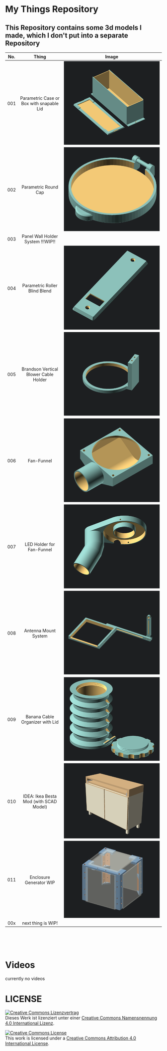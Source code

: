 # __My Things Repository__

## This Repository contains some 3d models I made, which I don't put into a separate Repository



|No. | Thing             |  Image |
|:--:|:---------------:|:------:|
|001| Parametric Case or Box with snapable Lid|![](001-parametricCase/parametricCase.png)|
|002| Parametric Round Cap |![](002-cap/parametricCap.png)|
|003| Panel Wall Holder System !!!WIP!! ||
|004| Parametric Roller Blind Blend |![](004-roller-blind-blend/004-1.png)|
|005| Brandson Vertical Blower Cable Holder |![](005-brandson-vertical-blower-cable-holder/holderRing001.png)|
|006| Fan-Funnel |![](006-fan-funnel/006-fan-funnel.png)|
|007| LED Holder for Fan-Funnel |![](007-fan-funnel-upgrade/007-fan-funnel-upgrade.png)|
|008| Antenna Mount System |![](008-antenna-holder-kitchen-air-vent/008-antanna-holder-frame.png)|
|009| Banana Cable Organizer with Lid |![](009-banana-cable-org/009-banana-cable-org.png)|
|010| IDEA: Ikea Besta Mod (with SCAD Model) |![](010-ikea-besta-mod/bigBestaMod.gif)|
|011| Enclosure Generator WIP |![](011-enclosureGenerator/011-enclosure-generator.png)|
|00x| next thing is WIP! | |

<br>
<br>
<br>

# __Videos__

currently no videos

# LICENSE

<dl>
<a rel="license" href="http://creativecommons.org/licenses/by/4.0/"><img alt="Creative Commons Lizenzvertrag" style="border-width:0" src="https://i.creativecommons.org/l/by/4.0/88x31.png" /></a><br />Dieses Werk ist lizenziert unter einer <a rel="license" href="http://creativecommons.org/licenses/by/4.0/">Creative Commons Namensnennung 4.0 International Lizenz</a>.
</dl>

<dl>
<a rel="license" href="http://creativecommons.org/licenses/by/4.0/"><img alt="Creative Commons License" style="border-width:0" src="https://i.creativecommons.org/l/by/4.0/88x31.png" /></a><br />This work is licensed under a <a rel="license" href="http://creativecommons.org/licenses/by/4.0/">Creative Commons Attribution 4.0 International License</a>.
</dl>
